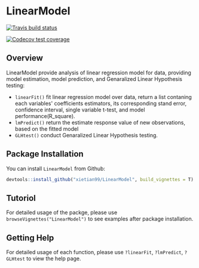 # LinearModel
<!-- badges: start -->
  [![Travis build status](https://travis-ci.org/xietian99/LinearModel.svg?branch=master)](https://travis-ci.org/xietian99/LinearModel)
<!-- badges: end -->

  <!-- badges: start -->
  [![Codecov test coverage](https://codecov.io/gh/xietian99/LinearModel/branch/master/graph/badge.svg)](https://codecov.io/gh/xietian99/LinearModel?branch=master)
  <!-- badges: end -->

## Overview
LinearModel provide analysis of linear regression model for data, providing model estimation, model prediction, and Genaralized Linear Hypothesis testing:

- `linearFit()` fit linear regression model over data, return a list contaning each variables' coefficients estimators, its corresponding stand error, confidence interval, single variable t-test, and model performance(R_square). 
- `lmPredict()` return the estimate response value of new observations, based on the fitted model
- `GLHtest()` conduct Genaralized Linear Hypothesis testing.

## Package Installation
You can install `LinearModel` from Github:
```r
devtools::install_github("xietian99/LinearModel", build_vignettes = T)
```

## Tutoriol
For detailed usage of the packge, please use `browseVignettes("LinearModel")` to see examples after package installation.

## Getting Help
For detailed usage of each function, please use `?linearFit`, `?lmPredict`, `?GLHtest` to view the help page. 
